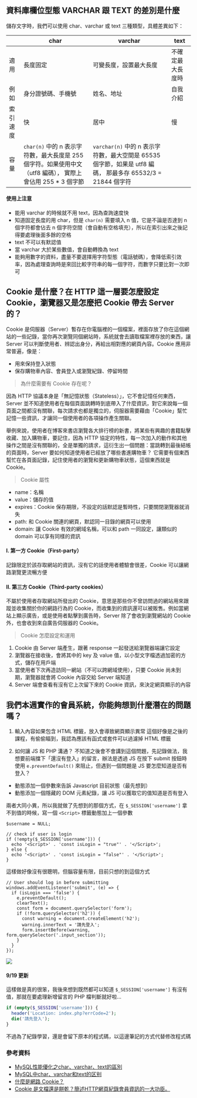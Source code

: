 ## 資料庫欄位型態 VARCHAR 跟 TEXT 的差別是什麼
儲存文字時，我們可以使用 char、varchar 或 text 三種類型，具體差異如下：

|  | char | varchar| text|
| -------- | -------- | -------- |-------- |
| 適用 | 長度固定 | 可變長度，設置最大長度 |不確定最大長度時 |
| 例如 | 身分證號碼、手機號 | 姓名、地址 |自我介紹 |
| 索引速度 | 快 | 居中 |慢 |
| 容量 | `char(n)` 中的 n 表示字符數，最大長度是 255 個字符。如果使用中文（utf8 編碼）， 實際上會佔用 255 * 3 個字節| `varchar(n)` 中的 n 表示字符數，最大空間是 65535 個字節，如果是 utf8 編碼， 那最多存 65532/3 = 21844 個字符| |

#### 使用上注意
* 能用 varchar 的時候就不用 text，因為查詢速度快
* 知道固定長度的用 char，但是 `char(n)` 需要填入 n 值，它是不論是否達到 n 個字符都會佔去 n 個字符空間（會自動有空格填充），所以在索引出來之後記得要處理後面多餘的空格
* text 不可以有默認值
* 當 varchar 大於某些數值，會自動轉換為 text
* 能夠用數字的資料，盡量不要選擇用字符型態（電話號碼），會降低索引效率，因為處理查詢時是來回比較字符串的每一個字符，而數字只要比對一次即可


## Cookie 是什麼？在 HTTP 這一層要怎麼設定 Cookie，瀏覽器又是怎麼把 Cookie 帶去 Server 的？
Cookie 是伺服器（Server）暫存在你電腦裡的一個檔案，裡面存放了你在這個網站的一些記錄，當你再次瀏覽同個網站時，系統就會去讀取檔案裡存放的東西，讓 Server 可以判斷使用者、辨認出身分，再給出相對應的網頁內容。Cookie 應用非常普遍，像是：
* 用來保持登入狀態
* 保存購物車內容、會員登入或瀏覽紀錄、停留時間

> 為什麼需要有 Cookie 存在呢？

因為 HTTP 協議本身是「無記憶狀態（Stateless）」，它不會記憶任何東西，Server 並不知道使用者在每個頁面跳轉時到底帶入了什麼資訊，對它來說每一個頁面之間都沒有關聯，每次請求也都是獨立的，伺服器需要藉由「Cookie」幫忙記憶一些資訊，才讓同一個使用者的各項操作產生關聯。

舉例來說，使用者在博客來書店瀏覽各大排行榜的新書，將某些有興趣的書籍點擊收藏、加入購物車，要記住，因為 HTTP 協定的特性，每一次加入的動作和其他操作之間是沒有關聯的，全是單獨的請求，這衍生出一個問題：當跳轉到最後結帳的頁面時，Server 要如何知道使用者已經放了哪些書進購物車？
它需要有個東西幫忙在各頁面記錄，記住使用者的瀏覽和更新購物車狀態，這個東西就是 Cookie。

> Cookie 屬性
* name：名稱
* value：儲存的值
* expires：Cookie 保存期限，不設定的話默認是暫時性，只要關閉瀏覽器就消失
* path: 和 Cookie 關連的網頁，默認同一目錄的網頁可以使用
* domain: 讓 Cookie 有效的網域名稱，可以和 path 一同設定，讓類似的 domain 可以享有同樣的資訊

#### I. 第一方 Cookie（First-party）
記錄限定於該存取網站的資訊，沒有它的話使用者體驗會很差，Cookie 可以讓網路瀏覽更流暢方便

#### II. 第三方 Cookie（Third-party cookies）
不屬於使用者存取網站所發出的 Cookie，意思是那些你不曾訪問過的網站用來跟蹤並收集關於你的網路行為的 Cookie，而收集到的資訊還可以被販售。例如當網站上顯示廣告，或是使用者點擊到廣告時，Server 除了會收到瀏覽網站的 Cookie 外，也會收到來自廣告伺服器的 Cookie。

>Cookie 怎麼設定和運用

1. Cookie 由 Server 端產生，跟著 response 一起發送給瀏覽器端讓它設定
2. 瀏覽器在接收後，會將其中的 key 及 value 值，以小型文字檔透過加密的方式，儲存在用戶端
3. 當使用者下次再造訪同一網站（不可以跨網域使用），只要 Cookie 尚未到期，瀏覽器就會將 Cookie 內容交給 Server 端知道
4. Server 端會查看有沒有它上次留下來的 Cookie 資訊，來決定網頁顯示的內容



## 我們本週實作的會員系統，你能夠想到什麼潛在的問題嗎？
1. 輸入內容如果包含 HTML 標籤，放入會導致網頁顯示異常
這個好像是之後的課程，有偷偷瞄到，我認為應該有函式或套件可以過濾掉 HTML 標籤

2. 如何讓 JS 和 PHP 溝通？
不知道之後會不會講到這個問題，先記錄做法，我想要前端擋下「還沒有登入」的留言，辦法是透過 JS 在按下 submit 按鈕時使用 `e.preventDefault()` 來阻止，但遇到一個問題是 JS 要怎麼知道是否有登入？

* 動態添加一個參數來告訴 Javascript 目前狀態（最先想到）
* 動態添加一個隱藏的 DOM 元素紀錄，讓 JS 可以獲取它的值知道是否有登入

兩者大同小異，所以我就做了先想到的那個方式，在 `$_SESSION['username']` 拿不到值的時候，寫一個 `<Script>` 標籤動態加上一個參數
```php=
$username = NULL;

// check if user is login
if (!empty($_SESSION['username'])) {  
  echo '<Script>' . 'const isLogin = "true"' . '</Script>';
} else {
  echo '<Script>' . 'const isLogin = "false"' . '</Script>';
}
```
這樣做好像沒有很聰明，但腦容量有限，目前只想的到這個方式

```javascript=
// User should log in before submitting
windows.addEventListener('submit', (e) => {
  if (isLogin === 'false') {
    e.preventDefault();
    clearText();
    const form = document.querySelector('form');
    if (!form.querySelector('h2')) {
      const warning = document.createElement('h2');
      warning.innerText = '請先登入';
      form.insertBefore(warning, form.querySelector('.input_section'));
    }
  }
});
```
![](https://i.imgur.com/YUAULgx.png)

#### 9/19 更新

這樣做是真的很笨，我後來想到既然都可以知道 `$_SESSION['username']` 有沒有值，那就在要處理新增留言的 PHP 檔判斷就好啦...

```php
if (empty($_SESSION['username'])) {
  header('Location: index.php?errCode=2');
  die('請先登入');
}
```
不過為了紀錄學習，還是會留下原本的程式碼，以這邊筆記的方式代替修改程式碼


### 參考資料
* [MySQL性能優化之char、varchar、text的區別](https://www.twblogs.net/a/5c126982bd9eee5e40bb4de6)
* [MySQL中char、varchar和text的区别](https://www.jianshu.com/p/cc2d99559532)
* [什麼是網路 Cookie？](https://http://mozlinks.moztw.org/2013/01/cookie.html)
* [Cookie 是文檔還是餅乾？簡述HTTP網頁紀錄會員資訊的一大功臣。](https://progressbar.tw/posts/91)